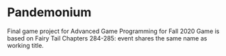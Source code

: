 # Pandemonium
Final game project for Advanced Game Programming for Fall 2020
Game is based on Fairy Tail Chapters 284-285: event shares the same name as working title. 
